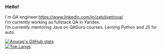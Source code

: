 ### Hello!

<!--
**OlgaZtv/OlgaZtv** is a ✨ _special_ ✨ repository because its `README.md` (this file) appears on your GitHub profile.

Here are some ideas to get you started:

- 🔭 I’m currently working on ...
- 🌱 I’m currently learning ...
- 👯 I’m looking to collaborate on ...
- 🤔 I’m looking for help with ...
- 💬 Ask me about ...
- 📫 How to reach me: ...
- 😄 Pronouns: ...
- ⚡ Fun fact: ...
-->

I`m QA engineer <a>https://www.linkedin.com/in/zatulivetrova/</a> <br/>
I’m currently working as fullstack QA in Yandex.<br/>
I’m currently mentoring Java on QAGuru courses.
Lerning Python and JS for auto.

[![Anurag's GitHub stats](https://github-readme-stats.vercel.app/api?username=OlgaZtv&show_icons=true)](https://github.com/anuraghazra/github-readme-stats)
<br/>
[![Top Langs](https://github-readme-stats.vercel.app/api/top-langs/?username=OlgaZtv&layout=compact)](https://github.com/anuraghazra/github-readme-stats)

